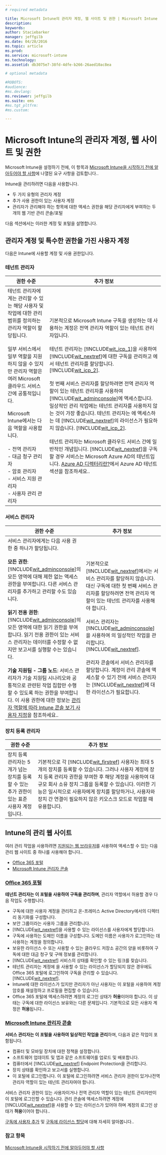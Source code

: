 ```yaml
---
# required metadata

title: Microsoft Intune의 관리자 계정, 웹 사이트 및 권한 | Microsoft Intune
description:
keywords:
author: Staciebarker
manager: jeffgilb
ms.date: 04/28/2016
ms.topic: article
ms.prod:
ms.service: microsoft-intune
ms.technology:
ms.assetid: db3075e7-38fd-4dfe-b266-26aed10ac8ea

# optional metadata

#ROBOTS:
#audience:
#ms.devlang:
ms.reviewer: jeffgilb
ms.suite: ems
#ms.tgt_pltfrm:
#ms.custom:

---
```


# Microsoft Intune의 관리자 계정, 웹 사이트 및 권한

Microsoft Intune을 설정하기 전에, 이 항목과 [Microsoft Intune을 시작하기 전에 알아두어야 할 사항](what-to-know-before-you-start-microsoft-intune.md)에 나열된 요구 사항을 검토합니다..

Intune을 관리하려면 다음을 사용합니다.
- 두 가지 유형의 관리자 계정
- 추가 사용 권한이 있는 사용자 계정
- 관리자가 관리해야 하는 항목에 대한 액세스 권한을 해당 관리자에게 부여하는 두 개의 웹 기반 관리 콘솔/포털

다음 섹션에서는 이러한 계정 및 포털을 설명합니다.

## 관리자 계정 및 특수한 권한을 가진 사용자 계정

다음은 Intune에 사용할 계정 및 사용 권한입니다.

### 테넌트 관리자
|권한 수준|추가 정보|
|--------------------------|-------------------------|
|테넌트 관리자에게는 관리할 수 있는 해당 사용자 및 작업에 대한 관리 범위를 정의하는 관리자 역할이 할당됩니다.<br /><br />일부 서비스에서 일부 역할을 지원하지 않을 수 있지만 관리자 역할은 여러 Microsoft 클라우드 서비스 간에 공통적입니다.<br /><br /> Microsoft Intune에서는 다음 역할을 사용합니다.<br /><br />- 전역 관리자<br />- 대금 청구 관리자<br />- 암호 관리자<br />- 서비스 지원 관리자<br />- 사용자 관리 관리자|기본적으로 Microsoft Intune 구독을 생성하는 데 사용하는 계정은 전역 관리자 역할이 있는 테넌트 관리자입니다.<br /></br>  테넌트 관리자는 [!INCLUDE[wit_icp_1](../includes/wit_icp_1_md.md)]을 사용하여 [!INCLUDE[wit_nextref](../includes/wit_nextref_md.md)]에 대한 구독을 관리하고 에서 테넌트 관리자를 할당합니다. [!INCLUDE[wit_icp_2](../includes/wit_icp_2_md.md)].<br /><br />첫 번째 서비스 관리자를 할당하려면 전역 관리자 역할이 있는 테넌트 관리자를 사용하여 [!INCLUDE[wit_adminconsole](../includes/wit_adminconsole_md.md)]에 액세스합니다. 일상적인 관리 작업에는 테넌트 관리자를 사용하지 않는 것이 가장 좋습니다. 테넌트 관리자는 에 액세스하는 데 [!INCLUDE[wit_nextref](../includes/wit_nextref_md.md)]의 라이선스가 필요하지 않습니다. [!INCLUDE[wit_icp_2](../includes/wit_icp_2_md.md)].<br /><br />테넌트 관리자는 Microsoft 클라우드 서비스 간에 일반적인 개념입니다. [!INCLUDE[wit_nextref](../includes/wit_nextref_md.md)]을 구독할 경우 서비스는 Microsoft Azure AD의 테넌트입니다. [Azure AD 디렉터리란?](http://technet.microsoft.com/library/jj573650.aspx)에서 Azure AD 테넌트 섹션을 참조하세요..|


### 서비스 관리자
|권한 수준|추가 정보|
|--------------------------|-------------------------|
|서비스 관리자에게는 다음 사용 권한 중 하나가 할당됩니다.<br /><br />**모든 권한**: [!INCLUDE[wit_adminconsole](../includes/wit_adminconsole_md.md)]의 모든 영역에 대해 제한 없는 액세스 권한을 부여합니다. 다른 서비스 관리자를 추가하고 관리할 수도 있습니다.<br /><br />**읽기 전용 권한**: [!INCLUDE[wit_adminconsole](../includes/wit_adminconsole_md.md)]의 모든 영역에 대한 읽기 권한을 부여합니다. 읽기 전용 권한이 있는 서비스 관리자는 데이터를 수정할 수 없지만 보고서를 실행할 수는 있습니다.<br /><br />**기술 지원팀 - 그룹 노드**: 서비스 관리자가 기술 지원팀 시나리오와 공통적으로 관련된 작업 집합만 수행할 수 있도록 하는 권한을 부여합니다. 이 사용 권한에 대한 정보는 [관리자 역할에 따라 Intune 콘솔 보기 사용자 지정](/intune/deploy-use/control-what-admins-can-see-in-the-microsoft-intune-admin-console)을 참조하세요..|기본적으로 [!INCLUDE[wit_nextref](../includes/wit_nextref_md.md)]에서는 서비스 관리자를 할당하지 않습니다. 대신 구독에 대한 첫 번째 서비스 관리자를 할당하려면 전역 관리자 역할이 있는 테넌트 관리자를 사용해야 합니다. </br></br> 서비스 관리자는 [!INCLUDE[wit_adminconsole](../includes/wit_adminconsole_md.md)]을 사용하여 의 일상적인 작업을 관리합니다. [!INCLUDE[wit_nextref](../includes/wit_nextref_md.md)].<br /><br />관리자 콘솔에서 서비스 관리자를 할당합니다. 계정이 관리 콘솔에 액세스할 수 있기 전에 서비스 관리자는 [!INCLUDE[wit_nextref](../includes/wit_nextref_md.md)]에 대한 라이선스가 필요합니다.|



### 장치 등록 관리자
|권한 수준|추가 정보|
|--------------------------|-------------------------|
|장치 등록 관리자는 5개가 넘는 장치를 등록할 수 있는 추가 권한이 있는 표준 사용자 계정입니다.|기본적으로 각 [!INCLUDE[wit_firstref](../includes/wit_firstref_md.md)] 사용자는 최대 5개의 장치를 등록할 수 있습니다. 그러나 사용자 계정에 장치 등록 관리자 권한을 부여한 후 해당 계정을 사용하여 대규모 회사 소유 장치 그룹을 등록할 수 있습니다. 이러한 기능은 일시적으로 사용자에게 장치를 할당하거나, 사용자와 장치 간 연결이 필요하지 않은 키오스크 모드로 작업할 때 유용합니다.|


## Intune의 관리 웹 사이트
 여러 관리 작업을 사용하려면 [지원되는 웹 브라우저](supported-web-browsers.md)를 사용하여 액세스할 수 있는 다음 관리 웹 사이트 중 하나를 사용해야 합니다..

- [Office 365 포털](http://go.microsoft.com/fwlink/p/?LinkId=698854)
- [Microsoft Intune 관리자 콘솔](https://admin.manage.microsoft.com/)

### [Office 365 포털](http://go.microsoft.com/fwlink/p/?LinkId=698854)

**테넌트 관리자는 이 포털을 사용하여 구독을 관리하며**, 관리자 역할에서 허용할 경우 다음 작업도 수행합니다.

- 구독에 대한 사용자 계정을 관리하고 온-프레미스 Active Directory에서의 디렉터리 동기화를 구성합니다.
- 보안 그룹이라는 사용자 그룹을 관리합니다.
- [!INCLUDE[wit_nextref](../includes/wit_nextref_md.md)]을 사용할 수 있는 라이선스를 사용자에게 할당합니다.
- 구독에 사용하는 도메인 이름을 구성합니다. 도메인 이름은 사용자가 로그인하는 데 사용하는 계정을 정의합니다.
- 보유한 라이선스 수 또는 사용할 수 있는 클라우드 저장소 공간의 양을 비롯하여 구독에 대한 대금 청구 및 구매 정보를 관리합니다.
- [!INCLUDE[wit_nextref](../includes/wit_nextref_md.md)] 서비스의 상태를 확인할 수 있는 링크를 찾습니다.
- 테넌트 관리자는 계정에 을 사용할 수 있는 라이선스가 할당되지 않은 경우에도 Office 365 포털에 로그인하여 구독을 관리할 수 있습니다. [!INCLUDE[wit_nextref](../includes/wit_nextref_md.md)].
- Intune에 대한 라이선스가 있지만 관리자가 아닌 사용자는 이 포털을 사용하여 계정 암호를 재설정하고 프로필을 편집할 수 있습니다.
- Office 365 포털에 액세스하려면 계정의 로그인 상태가 **허용**이어야 합니다. 이 상태는 구독에 대한 라이선스 보유와는 다른 문제입니다. 기본적으로 모든 사용자 계정은 **허용**됩니다..


### [Microsoft Intune 관리자 콘솔](https://admin.manage.microsoft.com/)

**서비스 관리자는 이 포털을 사용하여 일상적인 작업을 관리**하며, 다음과 같은 작업이 포함됩니다.

- 컴퓨터 및 모바일 장치에 대한 정책을 설정합니다.
- 소프트웨어 업데이트 및 앱과 같은 소프트웨어를 업로드 및 배포합니다.
- 컴퓨터에서 [!INCLUDE[wit_nextref](../includes/wit_nextref_md.md)] Endpoint Protection을 관리합니다.
- 장치 상태를 확인하고 보고서를 실행합니다.
- 이 포털에 로그인합니다. 이 포털에 로그인하려면 서비스 관리자 권한이 있거나전역 관리자 역할이 있는 테넌트 관리자여야 합니다.


서비스 관리자 권한이 있는 사용자이거나 전역 관리자 역할이 있는 테넌트 관리자만이 이 포털에 로그인할 수 있습니다. 관리 콘솔에 액세스하려면 계정에 [!INCLUDE[wit_nextref](../includes/wit_nextref_md.md)]을 사용할 수 있는 라이선스가 있어야 하며 계정의 로그인 상태가 **허용**이어야 합니다..

[구독에 사용자 추가](start-with-a-paid-subscription-to-microsoft-intune-step-3.md) 및 [구독에 라이선스 할당](start-with-a-paid-subscription-to-microsoft-intune-step-4.md)에 대해 자세히 알아봅니다..

 ### 참고 항목
 [Microsoft Intune을 시작하기 전에 알아두어야 할 사항](what-to-know-before-you-start-microsoft-intune.md)


<!--HONumber=May16_HO1-->


